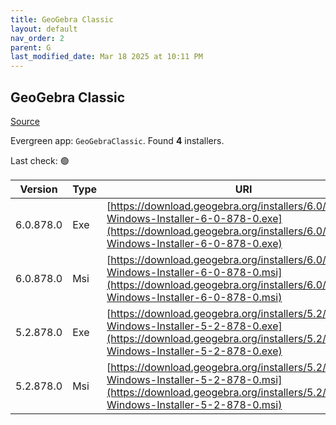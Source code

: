 ```yaml
---
title: GeoGebra Classic
layout: default
nav_order: 2
parent: G
last_modified_date: Mar 18 2025 at 10:11 PM
---
```


## GeoGebra Classic

[Source](https://www.geogebra.org)

Evergreen app: `GeoGebraClassic`. Found **4** installers.

Last check: 🟢

| Version   | Type | URI                                                                                                                                                                            |
| --------- | ---- | ------------------------------------------------------------------------------------------------------------------------------------------------------------------------------ |
| 6.0.878.0 | Exe  | [https://download.geogebra.org/installers/6.0/GeoGebra-Windows-Installer-6-0-878-0.exe](https://download.geogebra.org/installers/6.0/GeoGebra-Windows-Installer-6-0-878-0.exe) |
| 6.0.878.0 | Msi  | [https://download.geogebra.org/installers/6.0/GeoGebra-Windows-Installer-6-0-878-0.msi](https://download.geogebra.org/installers/6.0/GeoGebra-Windows-Installer-6-0-878-0.msi) |
| 5.2.878.0 | Exe  | [https://download.geogebra.org/installers/5.2/GeoGebra-Windows-Installer-5-2-878-0.exe](https://download.geogebra.org/installers/5.2/GeoGebra-Windows-Installer-5-2-878-0.exe) |
| 5.2.878.0 | Msi  | [https://download.geogebra.org/installers/5.2/GeoGebra-Windows-Installer-5-2-878-0.msi](https://download.geogebra.org/installers/5.2/GeoGebra-Windows-Installer-5-2-878-0.msi) |
